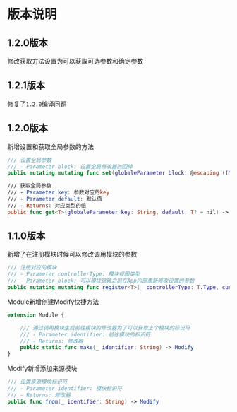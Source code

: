 # 版本说明
## 1.2.0版本

修改获取方法设置为可以获取可选参数和确定参数

## 1.2.1版本

修复了`1.2.0`编译问题

## 1.2.0版本

新增设置和获取全局参数的方法

```swift
/// 设置全局参数
/// - Parameter block: 设置全局修改器的回掉
public mutating mutating func set(globaleParameter block: @escaping ((Modify) -> Modify))

/// 获取全局参数
/// - Parameter key: 参数对应的key
/// - Parameter default: 默认值
/// - Returns: 对应类型的值
public func get<T>(globaleParameter key: String, default: T? = nil) -> T?
```



## 1.1.0版本

新增了在注册模块时候可以修改调用模块的参数

```swift
/// 注册对应的模块
/// - Parameter controllerType: 模块视图类型
/// - Parameter block: 可以模块跳转之前在App内部重新修改设置的参数
public mutating mutating func register<T>(_ controllerType: T.Type, customModify block: ((Modify) -> Modify)? = nil) where T : ControllerCenter.Module
```

Module新增创建Modify快捷方法

```swift
extension Module {

    /// 通过调用模块生成前往模块的修改器为了可以获取上个模块的标识符
    /// - Parameter identifier: 前往模块的标识符
    /// - Returns: 修改器
    public static func make(_ identifier: String) -> Modify
}
```

Modify新增添加来源模块

```swift
/// 设置来源模块标识符
/// - Parameter identifier: 模块标识符
/// - Returns: 修改器
public func from(_ identifier: String) -> Modify
```

